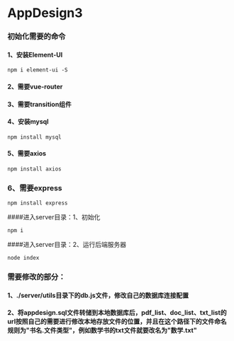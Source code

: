 # AppDesign3
### 初始化需要的命令
#### 1、安装Element-UI
```
npm i element-ui -S
```
#### 2、需要vue-router
#### 3、需要transition组件
#### 4、安装mysql
```
npm install mysql
```
#### 5、需要axios
```
npm install axios
```
### 6、需要express
```
npm install express
```

####进入server目录：1、初始化
 ```
 npm i
 ```
####进入server目录：2、运行后端服务器
```
node index
```


### 需要修改的部分：
#### 1、./server/utils目录下的db.js文件，修改自己的数据库连接配置
#### 2、将appdesign.sql文件转储到本地数据库后，pdf_list、doc_list、txt_list的url按照自己的需要进行修改本地存放文件的位置，并且在这个路径下的文件命名规则为"书名.文件类型"，例如数学书的txt文件就要改名为"数学.txt"
